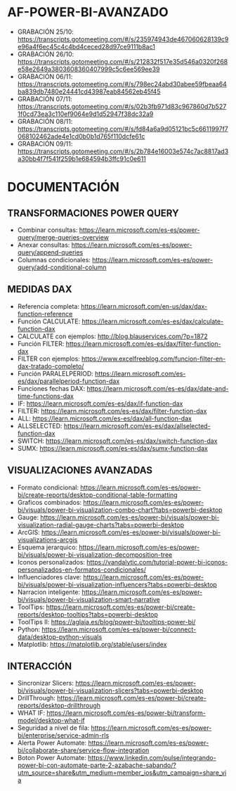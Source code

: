 # AF-POWER-BI-AVANZADO

- GRABACIÓN 25/10: https://transcripts.gotomeeting.com/#/s/235974943de467060628139c9e96a4f6ec45c4c4bd4ceced28d97ce9111b8ac1
- GRABACIÓN 26/10: https://transcripts.gotomeeting.com/#/s/212832f517e35d546a0320f268e58e2649a3803608360407999c5c6ee569ee39
- GRABACIÓN 06/11: https://transcripts.gotomeeting.com/#/s/798ec24abd30abee59fbeaa64ba839db7480e24441cd43987eab84562eb45f45
- GRABACIÓN 07/11: https://transcripts.gotomeeting.com/#/s/02b3fb971d83c967860d7b5271f0cd73ea3c110ef9064e9d1d52947f38dc32a9
- GRABACIÓN 08/11: https://transcripts.gotomeeting.com/#/s/fd84a6a9d05121bc5c6611997f7068102462ade4e1cd0b0b1d765f110dcfe61c
- GRABACIÓN 09/11: https://transcripts.gotomeeting.com/#/s/2b784e16003e574c7ac8817ad3a30bb4f7f541f259b1e684594b3ffc91c0e611

# DOCUMENTACIÓN

## TRANSFORMACIONES POWER QUERY

  - Combinar consultas: https://learn.microsoft.com/es-es/power-query/merge-queries-overview
  - Anexar consultas: https://learn.microsoft.com/es-es/power-query/append-queries
  - Columnas condicionales: https://learn.microsoft.com/es-es/power-query/add-conditional-column

## MEDIDAS DAX

  - Referencia completa: https://learn.microsoft.com/en-us/dax/dax-function-reference
  - Función CALCULATE: https://learn.microsoft.com/es-es/dax/calculate-function-dax
  - CALCULATE con ejemplos: http://blog.blauservices.com/?p=1872
  - Función FILTER: https://learn.microsoft.com/es-es/dax/filter-function-dax
  - FILTER con ejemplos: https://www.excelfreeblog.com/funcion-filter-en-dax-tratado-completo/
  - Función PARALELPERIOD: https://learn.microsoft.com/es-es/dax/parallelperiod-function-dax
  - Funciones fechas DAX: https://learn.microsoft.com/es-es/dax/date-and-time-functions-dax
  - IF: https://learn.microsoft.com/es-es/dax/if-function-dax
  - FILTER: https://learn.microsoft.com/es-es/dax/filter-function-dax
  - ALL: https://learn.microsoft.com/es-es/dax/all-function-dax
  - ALLSELECTED: https://learn.microsoft.com/es-es/dax/allselected-function-dax
  - SWITCH: https://learn.microsoft.com/es-es/dax/switch-function-dax
  - SUMX: https://learn.microsoft.com/es-es/dax/sumx-function-dax
    
## VISUALIZACIONES AVANZADAS

  - Formato condicional: https://learn.microsoft.com/es-es/power-bi/create-reports/desktop-conditional-table-formatting
  - Graficos combinados: https://learn.microsoft.com/es-es/power-bi/visuals/power-bi-visualization-combo-chart?tabs=powerbi-desktop
  - Gauge: https://learn.microsoft.com/es-es/power-bi/visuals/power-bi-visualization-radial-gauge-charts?tabs=powerbi-desktop
  - ArcGIS: https://learn.microsoft.com/es-es/power-bi/visuals/power-bi-visualizations-arcgis
  - Esquema jerarquico: https://learn.microsoft.com/es-es/power-bi/visuals/power-bi-visualization-decomposition-tree
  - Iconos personalizados: https://vandalytic.com/tutorial-power-bi-iconos-personalizados-en-formatos-condicionales/
  - Influenciadores clave: https://learn.microsoft.com/es-es/power-bi/visuals/power-bi-visualization-influencers?tabs=powerbi-desktop
  - Narracion inteligente: https://learn.microsoft.com/es-es/power-bi/visuals/power-bi-visualization-smart-narrative
  - ToolTips: https://learn.microsoft.com/es-es/power-bi/create-reports/desktop-tooltips?tabs=powerbi-desktop
  - ToolTips II: https://aglaia.es/blog/power-bi/tooltips-power-bi/
  - Python: https://learn.microsoft.com/es-es/power-bi/connect-data/desktop-python-visuals
  - Matplotlib: https://matplotlib.org/stable/users/index

## INTERACCIÓN

  - Sincronizar Slicers: https://learn.microsoft.com/es-es/power-bi/visuals/power-bi-visualization-slicers?tabs=powerbi-desktop
  - DrillThrough: https://learn.microsoft.com/es-es/power-bi/create-reports/desktop-drillthrough
  - WHAT IF: https://learn.microsoft.com/es-es/power-bi/transform-model/desktop-what-if
  - Seguridad a nivel de fila: https://learn.microsoft.com/es-es/power-bi/enterprise/service-admin-rls
  - Alerta Power Automate: https://learn.microsoft.com/es-es/power-bi/collaborate-share/service-flow-integration
  - Boton Power Automate: https://www.linkedin.com/pulse/integrando-power-bi-con-automate-parte-2-azabache-sabando/?utm_source=share&utm_medium=member_ios&utm_campaign=share_via
